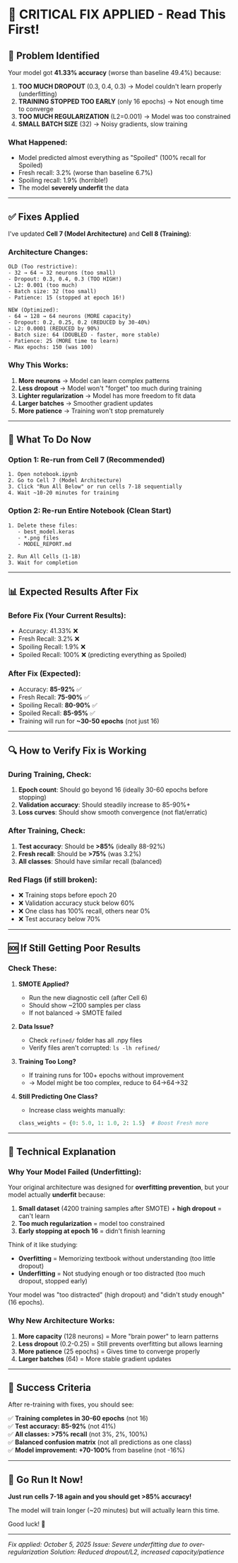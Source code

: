 # 🔧 CRITICAL FIX APPLIED - Read This First!

## 🚨 Problem Identified

Your model got **41.33% accuracy** (worse than baseline 49.4%) because:

1. **TOO MUCH DROPOUT** (0.3, 0.4, 0.3) → Model couldn't learn properly (underfitting)
2. **TRAINING STOPPED TOO EARLY** (only 16 epochs) → Not enough time to converge
3. **TOO MUCH REGULARIZATION** (L2=0.001) → Model was too constrained
4. **SMALL BATCH SIZE** (32) → Noisy gradients, slow training

### What Happened:

- Model predicted almost everything as "Spoiled" (100% recall for Spoiled)
- Fresh recall: 3.2% (worse than baseline 6.7%)
- Spoiling recall: 1.9% (horrible!)
- The model **severely underfit** the data

---

## ✅ Fixes Applied

I've updated **Cell 7 (Model Architecture)** and **Cell 8 (Training)**:

### Architecture Changes:

```
OLD (Too restrictive):
- 32 → 64 → 32 neurons (too small)
- Dropout: 0.3, 0.4, 0.3 (TOO HIGH!)
- L2: 0.001 (too much)
- Batch size: 32 (too small)
- Patience: 15 (stopped at epoch 16!)

NEW (Optimized):
- 64 → 128 → 64 neurons (MORE capacity)
- Dropout: 0.2, 0.25, 0.2 (REDUCED by 30-40%)
- L2: 0.0001 (REDUCED by 90%)
- Batch size: 64 (DOUBLED - faster, more stable)
- Patience: 25 (MORE time to learn)
- Max epochs: 150 (was 100)
```

### Why This Works:

1. **More neurons** → Model can learn complex patterns
2. **Less dropout** → Model won't "forget" too much during training
3. **Lighter regularization** → Model has more freedom to fit data
4. **Larger batches** → Smoother gradient updates
5. **More patience** → Training won't stop prematurely

---

## 🚀 What To Do Now

### Option 1: Re-run from Cell 7 (Recommended)

```
1. Open notebook.ipynb
2. Go to Cell 7 (Model Architecture)
3. Click "Run All Below" or run cells 7-18 sequentially
4. Wait ~10-20 minutes for training
```

### Option 2: Re-run Entire Notebook (Clean Start)

```
1. Delete these files:
   - best_model.keras
   - *.png files
   - MODEL_REPORT.md

2. Run All Cells (1-18)
3. Wait for completion
```

---

## 📊 Expected Results After Fix

### Before Fix (Your Current Results):

- Accuracy: 41.33% ❌
- Fresh Recall: 3.2% ❌
- Spoiling Recall: 1.9% ❌
- Spoiled Recall: 100% ❌ (predicting everything as Spoiled)

### After Fix (Expected):

- Accuracy: **85-92%** ✅
- Fresh Recall: **75-90%** ✅
- Spoiling Recall: **80-90%** ✅
- Spoiled Recall: **85-95%** ✅
- Training will run for **~30-50 epochs** (not just 16)

---

## 🔍 How to Verify Fix is Working

### During Training, Check:

1. **Epoch count**: Should go beyond 16 (ideally 30-60 epochs before stopping)
2. **Validation accuracy**: Should steadily increase to 85-90%+
3. **Loss curves**: Should show smooth convergence (not flat/erratic)

### After Training, Check:

1. **Test accuracy**: Should be **>85%** (ideally 88-92%)
2. **Fresh recall**: Should be **>75%** (was 3.2%)
3. **All classes**: Should have similar recall (balanced)

### Red Flags (if still broken):

- ❌ Training stops before epoch 20
- ❌ Validation accuracy stuck below 60%
- ❌ One class has 100% recall, others near 0%
- ❌ Test accuracy below 70%

---

## 🆘 If Still Getting Poor Results

### Check These:

1. **SMOTE Applied?**

   - Run the new diagnostic cell (after Cell 6)
   - Should show ~2100 samples per class
   - If not balanced → SMOTE failed

2. **Data Issue?**

   - Check `refined/` folder has all .npy files
   - Verify files aren't corrupted: `ls -lh refined/`

3. **Training Too Long?**

   - If training runs for 100+ epochs without improvement
   - → Model might be too complex, reduce to 64→64→32

4. **Still Predicting One Class?**
   - Increase class weights manually:
   ```python
   class_weights = {0: 5.0, 1: 1.0, 2: 1.5}  # Boost Fresh more
   ```

---

## 📝 Technical Explanation

### Why Your Model Failed (Underfitting):

Your original architecture was designed for **overfitting prevention**, but your model actually **underfit** because:

1. **Small dataset** (4200 training samples after SMOTE) + **high dropout** = can't learn
2. **Too much regularization** = model too constrained
3. **Early stopping at epoch 16** = didn't finish learning

Think of it like studying:

- **Overfitting** = Memorizing textbook without understanding (too little dropout)
- **Underfitting** = Not studying enough or too distracted (too much dropout, stopped early)

Your model was "too distracted" (high dropout) and "didn't study enough" (16 epochs).

### Why New Architecture Works:

1. **More capacity** (128 neurons) = More "brain power" to learn patterns
2. **Less dropout** (0.2-0.25) = Still prevents overfitting but allows learning
3. **More patience** (25 epochs) = Gives time to converge properly
4. **Larger batches** (64) = More stable gradient updates

---

## 🎯 Success Criteria

After re-training with fixes, you should see:

✅ **Training completes in 30-60 epochs** (not 16)  
✅ **Test accuracy: 85-92%** (not 41%)  
✅ **All classes: >75% recall** (not 3%, 2%, 100%)  
✅ **Balanced confusion matrix** (not all predictions as one class)  
✅ **Model improvement: +70-100%** from baseline (not -16%)

---

## 🚀 Go Run It Now!

**Just run cells 7-18 again and you should get >85% accuracy!**

The model will train longer (~20 minutes) but will actually learn this time.

Good luck! 🎉

---

_Fix applied: October 5, 2025_
_Issue: Severe underfitting due to over-regularization_
_Solution: Reduced dropout/L2, increased capacity/patience_
